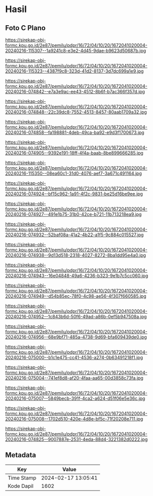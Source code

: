 # Hasil

## Foto C Plano

https://sirekap-obj-formc.kpu.go.id/2e87/pemilu/pdpr/16/72/04/10/20/1672041020004-20240216-115307--1a9241c8-e3e2-4d45-9dae-b9623d50687b.jpg

https://sirekap-obj-formc.kpu.go.id/2e87/pemilu/pdpr/16/72/04/10/20/1672041020004-20240216-115323--4387f9c8-323d-41d2-8137-3d7dc699a1e9.jpg

https://sirekap-obj-formc.kpu.go.id/2e87/pemilu/pdpr/16/72/04/10/20/1672041020004-20240216-074842--e7a3e9ac-ee43-4512-8b6f-b7ac366f357d.jpg

https://sirekap-obj-formc.kpu.go.id/2e87/pemilu/pdpr/16/72/04/10/20/1672041020004-20240216-074848--22c39dc8-7552-4513-8457-80aab1709a32.jpg

https://sirekap-obj-formc.kpu.go.id/2e87/pemilu/pdpr/16/72/04/10/20/1672041020004-20240216-074858--fa198881-4deb-49ca-ba92-e9d3f1700673.jpg

https://sirekap-obj-formc.kpu.go.id/2e87/pemilu/pdpr/16/72/04/10/20/1672041020004-20240216-074905--9392e191-18ff-4f4a-baab-8be899666285.jpg

https://sirekap-obj-formc.kpu.go.id/2e87/pemilu/pdpr/16/72/04/10/20/1672041020004-20240216-115350--08ea60c1-31d0-4076-aef7-3a671c491164.jpg

https://sirekap-obj-formc.kpu.go.id/2e87/pemilu/pdpr/16/72/04/10/20/1672041020004-20240216-074924--bf15c962-1a91-4f2c-9831-be25d16be9ee.jpg

https://sirekap-obj-formc.kpu.go.id/2e87/pemilu/pdpr/16/72/04/10/20/1672041020004-20240216-074927--491e1b75-31b0-42ce-b721-11b713218ea9.jpg

https://sirekap-obj-formc.kpu.go.id/2e87/pemilu/pdpr/16/72/04/10/20/1672041020004-20240216-074932--52baf08a-41a2-4b22-a1f5-9c884c015527.jpg

https://sirekap-obj-formc.kpu.go.id/2e87/pemilu/pdpr/16/72/04/10/20/1672041020004-20240216-074938--9d13d518-2318-4027-8272-8ba1dd95e4a0.jpg

https://sirekap-obj-formc.kpu.go.id/2e87/pemilu/pdpr/16/72/04/10/20/1672041020004-20240216-074943--16e04848-49a6-4236-b323-9e1b7c5cc060.jpg

https://sirekap-obj-formc.kpu.go.id/2e87/pemilu/pdpr/16/72/04/10/20/1672041020004-20240216-074949--d54b85ec-78f0-4c98-ae56-4f307f660585.jpg

https://sirekap-obj-formc.kpu.go.id/2e87/pemilu/pdpr/16/72/04/10/20/1672041020004-20240216-074952--1c843b6d-50f6-49ad-a86b-0ef5b947508a.jpg

https://sirekap-obj-formc.kpu.go.id/2e87/pemilu/pdpr/16/72/04/10/20/1672041020004-20240216-074956--68e9bf71-485a-4738-9d69-bfa609439de0.jpg

https://sirekap-obj-formc.kpu.go.id/2e87/pemilu/pdpr/16/72/04/10/20/1672041020004-20240216-075000--b1c1e475-cc41-4536-a274-0b63491218f1.jpg

https://sirekap-obj-formc.kpu.go.id/2e87/pemilu/pdpr/16/72/04/10/20/1672041020004-20240216-075004--741ef8d8-af20-4faa-aa65-00d3858c73fa.jpg

https://sirekap-obj-formc.kpu.go.id/2e87/pemilu/pdpr/16/72/04/10/20/1672041020004-20240216-075007--5849becb-391f-4ca2-a624-d51f06e5e36c.jpg

https://sirekap-obj-formc.kpu.go.id/2e87/pemilu/pdpr/16/72/04/10/20/1672041020004-20240216-075008--1702d510-420e-4d8e-bf5c-71f20208e711.jpg

https://sirekap-obj-formc.kpu.go.id/2e87/pemilu/pdpr/16/72/04/10/20/1672041020004-20240216-074825--9007887e-2531-4eda-88d4-3221382d0222.jpg


## Metadata

| Key        | Value               |
| ---------- | ------------------- |
| Time Stamp | 2024-02-17 13:05:41 |
| Kode Dapil | 1602                |



